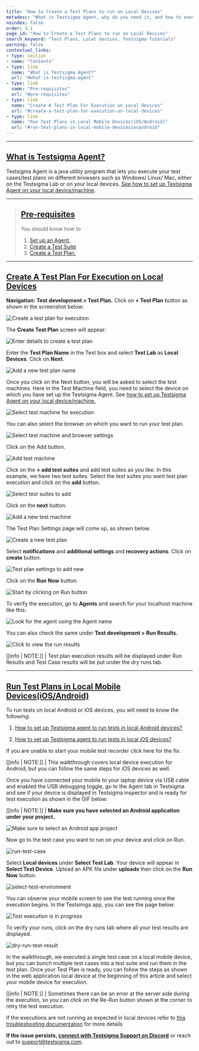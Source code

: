 ```yaml
---
title: "How to Create a Test Plans to run on Local Devices"
metadesc: "What is Testsigma Agent, why do you need it, and how to execute your test plan on your local device after setting up Testsigma Agent on your laptop or Android or iOS device"
noindex: false
order: 4.1
page_id: "How to Create a Test Plans to run on Local Devices"
search_keyword: "Test Plans, Local devices, Testsigma Tutorials"
warning: false
contextual_links:
- type: section
- name: "Contents"
- type: link
  name: "What is Testsigma Agent?"
  url: "#what-is-testsigma-agent"
- type: link
  name: "Pre-requisites"
  url: "#pre-requisites"
- type: link
  name: "Create A Test Plan For Execution on Local Devices"
  url: "#create-a-test-plan-for-execution-on-local-devices"
- type: link
  name: "Run Test Plans in Local Mobile Devices(iOS/Android)"
  url: "#run-test-plans-in-local-mobile-devicesiosandroid"
---
```


---

## [What is Testsigma Agent?](#what-is-testsigma-agent)

Testsigma Agent is a java utility program that lets you execute your test cases/test plans on different browsers such as Windows/ Linux/ Mac, either on the Testsigma Lab or on your local devices. [See how to set up Testsigma Agent on your local device/machine](https://testsigma.com/tutorials/agent/how-to-setup-agents-to-run-tests-on-local-mobile-devices/).

---
> ## [Pre-requisites](#pre-requisites)
> You should know how to
> 1. [Set up an Agent.](https://support.testsigma.com/support/solutions/articles/32000023401-quick-setup-guide-setup-testsigma-agent-windows-mac-linux-)
> 2. [Create a Test Suite](https://support.testsigma.com/support/solutions/articles/32000016704-how-to-add-edit-delete-test-suite-)
> 3. [Create a Test Plan.](https://support.testsigma.com/support/solutions/articles/32000022111-how-to-add-edit-delete-test-plan-configuration-)

---

## [Create A Test Plan For Execution on Local Devices](#create-a-test-plan-for-execution-on-local-devices)

**Navigation: Test development > Test Plan.** Click on  **+ Test Plan** button as shown in the screenshot below:

![Create a test plan for execution](https://docs.testsigma.com/images/tutorials/run-tests-on-local-devices/create-test-plan.png)

The **Create Test Plan** screen will appear:

![Enter details to create a test plan](https://docs.testsigma.com/images/tutorials/run-tests-on-local-devices/create-test-plan-settings.png)

Enter the **Test Plan Name** in the Text box and select **Test Lab** as **Local Devices**. Click on **Next**.

![Add a new test plan name](https://docs.testsigma.com/images/tutorials/run-tests-on-local-devices/add-test-plan-name.png)

Once you click on the Next button, you will be asked to select the test machines. Here in the Test Machine field, you need to select the device on which you have set up the Testsigma Agent. See [how to set up Testsigma Agent on your local device/machine.](https://testsigma.com/docs/agent/setup-on-windows-mac-linux/)

![Select test machine for execution](https://docs.testsigma.com/images/tutorials/run-tests-on-local-devices/test-plan-select-test-machine.png)

You can also select the browser on which you want to run your test plan.

![Select test machine and browser settings](https://docs.testsigma.com/images/tutorials/run-tests-on-local-devices/test-plan-select-test-machine.png)

Click on the Add button.

![Add test machine](https://docs.testsigma.com/images/tutorials/run-tests-on-local-devices/add-button-test-machne.png)

Click on the **+ add test suites** and add test suites as you like. In this example, we have two test suites. Select the test suites you want test plan execution and click on the **add** button.

![Select test suites to add](https://docs.testsigma.com/images/tutorials/run-tests-on-local-devices/select-test-suites.png)

Click on the **next** button.

![Add a new test machine](https://docs.testsigma.com/images/tutorials/run-tests-on-local-devices/add-test-machine.png)

The Test Plan Settings page will come up, as shown below.

![Create a new test plan](https://docs.testsigma.com/images/tutorials/run-tests-on-local-devices/create-test-plan.png)

Select **notifications** and **additional settings** and **recovery actions**. Click on **create** button.

![Test plan settings to add new](https://docs.testsigma.com/images/tutorials/run-tests-on-local-devices/add-test-plan-settings.gif)

Click on the **Run Now** button.

![Start by clicking on Run button](https://docs.testsigma.com/images/tutorials/run-tests-on-local-devices/start-execution-click-run.png)

To verify the execution, go to **Agents** and search for your localhost machine like this:

![Look for the agent using the Agent name](https://docs.testsigma.com/images/tutorials/run-tests-on-local-devices/search-agent-name.gif)

You can also check the same under **Test development > Run Results.**

![Click to view the run results](https://docs.testsigma.com/images/tutorials/run-tests-on-local-devices/view-run-results-testsigma.png)

[[info | NOTE:]]
| Test plan execution results will be displayed under Run Results and Test Case results will be put under the dry runs tab.

---
## [Run Test Plans in Local Mobile Devices(iOS/Android)](#run-test-plans-in-local-mobile-devicesiosandroid)

To run tests on local Android or iOS devices, you will need to know the following:

1. [How to set up Testsigma agent to run tests in local Android devices?](https://testsigma.com/tutorials/test-cases/mobile-apps/build-tests-using-local-android-devices/)

2. [How to set up Testsigma agent to run tests in local iOS devices?](https://testsigma.com/tutorials/test-cases/mobile-apps/build-tests-using-local-ios-devices/)

If you are unable to start your mobile test recorder click here for the fix.

[[info | NOTE:]]
| This walkthrough covers local device execution for Android, but you can follow the same steps for iOS devices as well.

Once you have connected your mobile to your laptop device via USB cable and enabled the USB debugging toggle, go to the Agent tab in Testsigma and see if your device is displayed in Testsigma inspector and is ready for test execution as shown in the GIF below:

[[info | NOTE:]]
| **Make sure you have selected an Android application under your project.**

![Make sure to select an Android app project](https://docs.testsigma.com/images/tutorials/run-tests-on-local-devices/android-app-project.gif)

Now go to the test case you want to run on your device and click on Run.

![run-test-case](https://docs.testsigma.com/images/tutorials/run-tests-on-local-devices/run-test-case.png)

Select **Local devices** under **Select Test Lab**.  Your device will appear in **Select Test Device**. Upload an APK file under **uploads** then click on the **Run Now** button.

![select-test-environment](https://docs.testsigma.com/images/tutorials/run-tests-on-local-devices/select-test-environment.gif)

You can observe your mobile screen to see the test running once the execution begins. In the Testsimga app, you can see the page below:

![Test execution is in progress](https://docs.testsigma.com/images/tutorials/run-tests-on-local-devices/execution-in-progress.png)

To verify your runs, click on the dry runs tab where all your test results are displayed.

![dry-run-test-result](https://docs.testsigma.com/images/tutorials/run-tests-on-local-devices/dry-run-test-result.png)

In the walkthrough, we executed a single test case on a local mobile device, but you can bunch multiple test cases into a test suite and run them in the test plan. Once your Test Plan is ready, you can follow the steps as shown in the web application local device at the beginning of this article and select your mobile device for execution. 

[[info | NOTE:]]
|  Sometimes there can be an error at the server side during the execution, so you can click on the Re-Run button shown at the corner to retry the test execution.

If the executions are not running as expected in local devices refer to [this troubleshooting documentation](https://testsigma.com/docs/agent/troubleshooting/setup-issues/) for more details


**If the issue persists, [connect with Testsigma Support on Discord](https://discord.com/invite/5caWS7R6QX)** or reach out to support@testsigma.com. 

